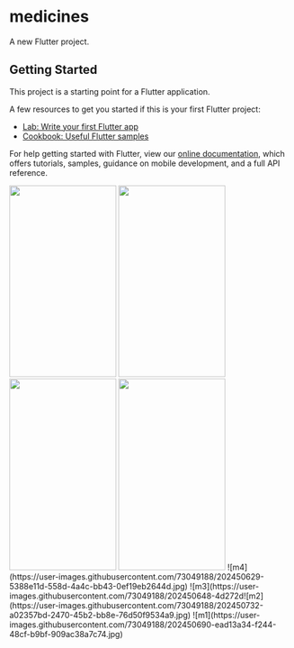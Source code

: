 # medicines

A new Flutter project.

## Getting Started

This project is a starting point for a Flutter application.

A few resources to get you started if this is your first Flutter project:

- [Lab: Write your first Flutter app](https://flutter.dev/docs/get-started/codelab)
- [Cookbook: Useful Flutter samples](https://flutter.dev/docs/cookbook)

For help getting started with Flutter, view our
[online documentation](https://flutter.dev/docs), which offers tutorials,
samples, guidance on mobile development, and a full API reference.

<img src="https://user-images.githubusercontent.com/73049188/202450525-66afcfb2-dc8e-4834-b352-504fc3ce456c.jpg" width="190" height="340"/>
<img src="https://user-images.githubusercontent.com/73049188/202450525-66afcfb2-dc8e-4834-b352-504fc3ce456c.jpg" width="190" height="340"/>

<img src="(https://user-images.githubusercontent.com/73049188/202450567-9e257999-8bd7-407a-9348-3efd74d77aa2.jpg" width="190" height="340"/>
<img src="https://user-images.githubusercontent.com/73049188/202450589-9f67c586-7c56-46ab-bc40-e7eb39c275e0.jpg" width="190" height="340"/>
![m4](https://user-images.githubusercontent.com/73049188/202450629-5388e11d-558d-4a4c-bb43-0ef19eb2644d.jpg)
![m3](https://user-images.githubusercontent.com/73049188/202450648-4d272d![m2](https://user-images.githubusercontent.com/73049188/202450732-a02357bd-2470-45b2-bb8e-76d50f9534a9.jpg)
![m1](https://user-images.githubusercontent.com/73049188/202450690-ead13a34-f244-48cf-b9bf-909ac38a7c74.jpg)
